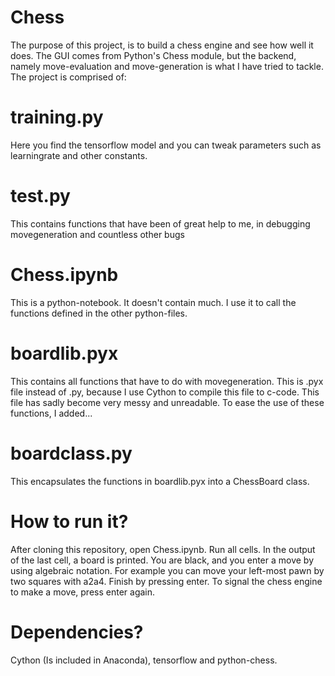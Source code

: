 # Chess
The purpose of this project, is to build a chess engine and see how well it does. The GUI comes from Python's Chess module, but the backend, namely move-evaluation and move-generation is what I have tried to tackle. The project is comprised of:

# training.py 
Here you find the tensorflow model and you can tweak parameters such as learningrate and other constants.

# test.py
This contains functions that have been of great help to me, in debugging movegeneration and countless other bugs

# Chess.ipynb
This is a python-notebook. It doesn't contain much. I use it to call the functions defined in the other python-files.

# boardlib.pyx
This contains all functions that have to do with movegeneration. This is .pyx file instead of .py, because I use Cython to compile this file to c-code. This file has sadly become very messy and unreadable. To ease the use of these functions, I added...

# boardclass.py
This encapsulates the functions in boardlib.pyx into a ChessBoard class.


# How to run it?
After cloning this repository, open Chess.ipynb. Run all cells. In the output of the last cell, a board is printed. You are black, and you enter a move by using algebraic notation. For example you can move your left-most pawn by two squares with a2a4. Finish by pressing enter. To signal the chess engine to make a move, press enter again.

# Dependencies?
Cython (Is included in Anaconda), tensorflow and python-chess.
